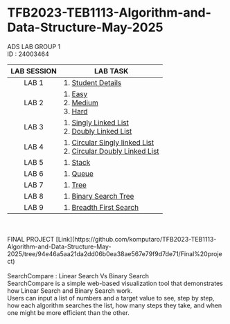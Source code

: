 # TFB2023-TEB1113-Algorithm-and-Data-Structure-May-2025

ADS LAB GROUP 1
<br>
ID : 24003464
<br>

| LAB SESSION | LAB TASK |
| :---: | --- |
| LAB 1 | 1. [Student Details](https://github.com/komputaro/TFB2023-TEB1113-Algorithm-and-Data-Structure-May-2025/blob/7683fe2027f71a542fe81ef9a4e4ad9f31969047/LAB%201/Student%20Details.cpp) |
| LAB 2 | 1. [Easy](https://github.com/komputaro/TFB2023-TEB1113-Algorithm-and-Data-Structure-May-2025/blob/main/LAB%202/Easy.cpp) <br> 2. [Medium](https://github.com/komputaro/TFB2023-TEB1113-Algorithm-and-Data-Structure-May-2025/blob/main/LAB%202/medium.cpp) <br> 3. [Hard](https://github.com/komputaro/TFB2023-TEB1113-Algorithm-and-Data-Structure-May-2025/blob/main/LAB%202/Hard.cpp) |
| LAB 3 | 1. [Singly Linked List](https://github.com/komputaro/TFB2023-TEB1113-Algorithm-and-Data-Structure-May-2025/blob/main/LAB%203/Singly%20Linked%20List.cpp) <br> 2. [Doubly Linked List](https://github.com/komputaro/TFB2023-TEB1113-Algorithm-and-Data-Structure-May-2025/blob/main/LAB%203/Doubly%20Linked%20List.cpp) |
| LAB 4 | 1. [Circular Singly linked List](https://github.com/komputaro/TFB2023-TEB1113-Algorithm-and-Data-Structure-May-2025/blob/main/LAB%204/Circular%20Singly%20Linked%20List.cpp) <br> 2. [Circular Doubly Linked List](https://github.com/komputaro/TFB2023-TEB1113-Algorithm-and-Data-Structure-May-2025/blob/main/LAB%204/Doubly%20Circular%20Linked%20List.cpp) |
| LAB 5 | 1. [Stack](https://github.com/komputaro/TFB2023-TEB1113-Algorithm-and-Data-Structure-May-2025/blob/main/LAB%205/Stack.cpp) |
| LAB 6 | 1. [Queue](https://github.com/komputaro/TFB2023-TEB1113-Algorithm-and-Data-Structure-May-2025/blob/main/LAB%206/Queue.cpp) |
| LAB 7 | 1. [Tree](https://github.com/komputaro/TFB2023-TEB1113-Algorithm-and-Data-Structure-May-2025/blob/86ff1d0762db1242b3a08f8ebfe89e5a46770de9/LAB%207/Tree.cpp) |
| LAB 8 | 1. [Binary Search Tree](https://github.com/komputaro/TFB2023-TEB1113-Algorithm-and-Data-Structure-May-2025/tree/7abe05630149bd96c609ce1e600ca9a304230ebe/LAB%208) |
| LAB 9 | 1. [Breadth First Search](https://github.com/komputaro/TFB2023-TEB1113-Algorithm-and-Data-Structure-May-2025/tree/7abe05630149bd96c609ce1e600ca9a304230ebe/LAB%209) |
<br>
<br>
FINAL PROJECT [Link](https://github.com/komputaro/TFB2023-TEB1113-Algorithm-and-Data-Structure-May-2025/tree/94e46a5aa21da2dd06b0ea38ae567e79f9d7de71/Final%20project)
<br><br>
SearchCompare : Linear Search Vs Binary Search
<br>
SearchCompare is a simple web-based visualization tool that demonstrates how Linear Search and Binary Search work. <br>
Users can input a list of numbers and a target value to see, step by step, how each algorithm searches the list, how many steps they take, and when one might be more efficient than the other.
